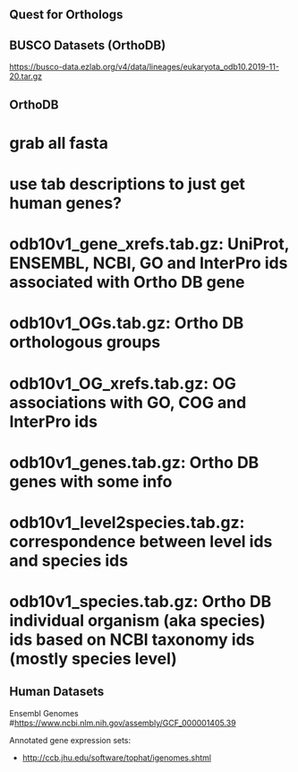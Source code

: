 

## Quest for Orthologs

## BUSCO Datasets (OrthoDB)
https://busco-data.ezlab.org/v4/data/lineages/eukaryota_odb10.2019-11-20.tar.gz

## OrthoDB
# grab all fasta
# use tab descriptions to just get human genes?
# odb10v1_gene_xrefs.tab.gz:		UniProt, ENSEMBL, NCBI, GO and InterPro ids associated with Ortho DB gene
# odb10v1_OGs.tab.gz:     		Ortho DB orthologous groups
# odb10v1_OG_xrefs.tab.gz:		OG associations with GO, COG and InterPro ids
# odb10v1_genes.tab.gz:   		Ortho DB genes with some info
# odb10v1_level2species.tab.gz:	correspondence between level ids and species ids
# odb10v1_species.tab.gz: 		Ortho DB individual organism (aka species) ids based on NCBI taxonomy ids (mostly species level)


## Human Datasets

Ensembl Genomes
#https://www.ncbi.nlm.nih.gov/assembly/GCF_000001405.39

Annotated gene expression sets:
  - http://ccb.jhu.edu/software/tophat/igenomes.shtml

